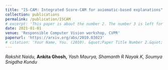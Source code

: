 ```yaml
---
title: "IS-CAM: Integrated Score-CAM for axiomatic-based explanations"
collection: publications
permalink: /publication/ISCAM
# excerpt: 'This paper is about the number 2. The number 3 is left for future work.'
date: 2021-01-01
venue: 'Responsible Computer Vision workshop, CVPR'
paperurl: 'https://arxiv.org/abs/2010.03023'
# citation: 'Your Name, You. (2010). &quot;Paper Title Number 2.&quot; <i>Journal 1</i>. 1(2).'
---
```

*Rakshit Naidu,* **Ankita Ghosh,** *Yash Maurya, Shamanth R Nayak K, Soumya Snigdha Kundu*
<!-- <br><br>Convolutional Neural Networks have been known as black-box models as humans cannot interpret their inner functionalities. With an attempt to make CNNs more interpretable and trustworthy, we propose IS-CAM (Integrated Score-CAM), where we introduce the integration operation within the Score-CAM pipeline to achieve visually sharper attribution maps quantitatively. Our method is evaluated on 2000 randomly selected images from the ILSVRC 2012 Validation dataset, which proves the versatility of IS-CAM to account for different models and methods. -->


<!-- Recommended citation: Your Name, You. (2010). "Paper Title Number 2." <i>Journal 1</i>. 1(2). -->
